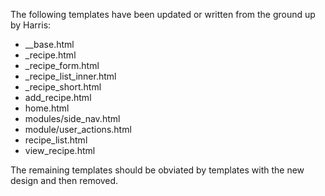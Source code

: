 The following templates have been updated or written from the ground up by Harris:

* __base.html
* _recipe.html
* _recipe_form.html
* _recipe_list_inner.html
* _recipe_short.html
* add_recipe.html
* home.html
* modules/side_nav.html
* module/user_actions.html
* recipe_list.html
* view_recipe.html

The remaining templates should be obviated by templates with the new design and then removed.